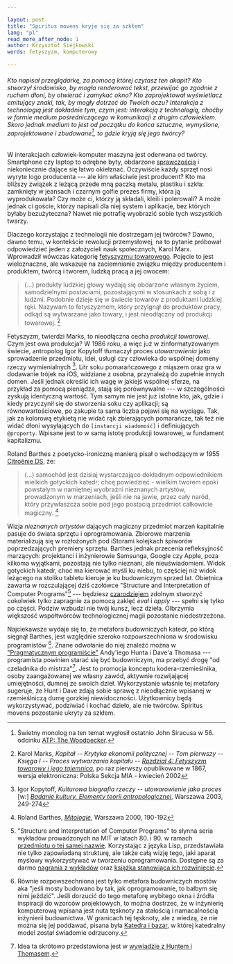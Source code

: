 ```yaml
---

layout: post
title: "Spiritus movens kryje się za szkłem"  
lang: "pl"  
read_more_after_node: 1
author: Krzysztof Siejkowski  
words: fetyszyzm, komputerowy

---
```


###### Kto napisał przeglądarkę, za pomocą której czytasz ten akapit? Kto stworzył środowisko, by mogła renderować tekst, przewijać go zgodnie z ruchem dłoni, by otwierać i zamykać okno? Kto zaprojektował wyświetlacz emitujący znaki, tak, by mogły dotrzeć do Twoich oczu? Interakcja z technologią jest dokładnie tym, czym jest: *interakcją z technologią*, choćby w formie medium pośredniczącego w komunikacji z drugim człowiekiem. Skoro jednak medium to jest od początku do końca sztuczne, wymyślone, zaprojektowane i zbudowane[^ATP-woodpecker], to gdzie kryją się jego twórcy?

[^ATP-woodpecker]: Świetny monolog na ten temat wygłosił ostatnio John Siracusa w 56. odcinku [ATP: The Woodpecker][atp-woodpecker].

W interakcjach człowiek-komputer maszyna jest oderwana od twórcy. Smartphone czy laptop to odrębne byty, obdarzone [sprawczością][ag] i niekoniecznie dające się łatwo okiełznać. Oczywiście każdy sprzęt nosi wyryte logo producenta --- ale kim właściwie jest producent? Kto ma bliższy związek z leżącą przede mną paczką metalu, plastiku i szkła: zamknięty w jeansach i czarnym golfie prezes firmy, która ją wyprodukowała? Czy może ci, którzy ją składali, kleili i polerowali? A może jednak ci goście, którzy napisali dla niej system i aplikacje, bez których byłaby bezużyteczna? Nawet nie potrafię wyobrazić sobie tych wszystkich twarzy.  

Dlaczego korzystając z technologii nie dostrzegam jej twórców? Dawno, dawno temu, w kontekście rewolucji przemysłowej, na to pytanie próbował odpowiedzieć jeden z założycieli nauk społecznych, Karol Marx. Wprowadził wówczas kategorię [fetyszyzmu towarowego][mx]. Pojęcie to jest wieloznaczne, ale wskazuje na zaciemnianie związku między producentem i produktem, twórcą i tworem, ludzką pracą a jej owocem:  

> (...) produkty ludzkiej głowy wydają się obdarzone własnym życiem, samodzielnymi postaciami, pozostającymi w stosunkach z sobą i z ludźmi. Podobnie dzieje się w świecie towarów z produktami ludzkiej ręki. Nazywam to fetyszyzmem, który przylgnął do produktów pracy, odkąd są wytwarzane jako towary, i jest nieodłączny od produkcji towarowej. [^marks]

[^marks]: Karol Marks, *Kapitał -- Krytyka ekonomii politycznej -- Tom pierwszy -- Księga I -- Proces wytwarzania kapitału -- [Rozdział 4: Fetyszyzm towarowy i jego tajemnica][marks]*, po raz pierwszy opublikowane w 1867, wersja elektroniczna: Polska Sekcja MIA - kwiecień 2002  

Fetyszyzm, twierdzi Marks, to nieodłączna cecha *produkcji towarowej*. Czym jest owa produkcja? W 1986 roku, a więc już w zinformatyzowanym świecie, antropolog Igor Kopytoff tłumaczył  proces *utowarowienia* jako sprowadzenie przedmiotu, idei, usługi czy człowieka do wspólnej domeny rzeczy wymienialnych [^kopytoff]. Litr soku pomarańczowego z miąszem oraz gra w dodawanie trójek na iOS, widziane z osobna, przynależą do zupełnie innych domen. Jeśli jednak określić ich wagę w jakiejś wspólnej sferze, na przykład za pomocą pieniądza, stają się porównywalne --- w szczególności zyskują identyczną wartość. Tym samym nie jest już istotne kto, jak, gdzie i kiedy przyczynił się do stworzenia soku czy aplikacji; są równowartościowe, po zakupie ta sama liczba pojawi się na wyciągu. Tak, jak za kolorową etykietą nie widać rąk zbierających pomarańcze, tak też nie widać dłoni wysyłających do `[instancji wiadomość]` i definiujących `@property`. Wpisane jest to w samą istotę produkcji towarowej, w fundament kapitalizmu.

[^kopytoff]: Igor Kopytoff, *Kulturowa biografia rzeczy -- utowarowienie jako proces* \[w:\] *[Badanie kultury. Elementy teorii antropologicznej][kopytoff]*, Warszawa 2003, 249-274  

Roland Barthes z poetycko-ironiczną manierą pisał o wchodzącym w 1955 [Citroënie DS][DS], że:

> (...) samochód jest dzisiaj wystarczająco dokładnym odpowiednikiem wielkich gotyckich katedr; chcę powiedzieć - wielkim tworem epoki powstałym w namiętnej wyobraźni nieznanych artystów, prowadzonym w marzeniach, jeśli nie na jawie, przez cały naród, który przywłaszcza sobie pod jego postacią przedmiot całkowicie magiczny. [^barthes]

[^barthes]: Roland Barthes, *[Mitologie][barthes]*, Warszawa 2000, 190-192

Wizja *nieznanych artystów* dających  magiczny przedmiot marzeń kapitalnie pasuje do świata sprzętu i oprogramowania. Zbiorowe marzenia materializują się  w rozłożonych pod iStorami kolejkach śpiworów poprzedzających premiery sprzętu. Barthes jednak przecenia refleksyjność marzących: projektanci i inżynierowie Samsunga, Google czy Apple, poza kilkoma wyjątkami, pozostają nie tylko nieznani, ale nieuświadomieni. Widok gotyckich katedr, choć ma kierować myśli ku niebu, to częściej niż widok leżącego na stoliku tabletu kieruje je ku budowniczym sprzed lat. Obietnica zawarta w rozczulającej dziś czołówce "Structure and Interpretation of Computer Programs"[^sicp] --- będziesz [czarodziejem][sicp-intro] zdolnym stworzyć cokolwiek tylko zapragnie za pomocą zaklęć *eval* i *apply* --- spełni się tylko po części. Podziw wzbudzi nie twój kunsz, lecz dzieła. Olbrzymia większość współtwórców technologicznej magii pozostanie niedostrzeżona.

[^sicp]: "Structure and Interpretation of Computer Programs" to słynna seria wykładów prowadzonych na MIT w latach 80. i 90. w ramach [przedmiotu o tej samej nazwie][sicp-mit]. Korzystając z języka Lisp, przedstawiała nie tylko zapowiadaną strukturę, ale także całą wizję tego, jaki aparat myślowy wykorzystywać w tworzeniu oprogramowania. Dostępne są za darmo [nagrania z wykładów][sicp-videos] oraz [książka stanowiąca ich rozwinięcie][sicp-book].

Najciekawsze wydaje się to, że metafora budowniczych katedr, po którą sięgnął Barthes, jest względnie szeroko rozpowszechniona w środowisku programistów [^katedry-mosty]. Znane odwołanie do niej znaleźć można w ["Pragmatycznym programiście"][pb] Andy'iego Hunta i Dave'a Thomasa --- programista powinien starać się być budowniczym, ma przebyć drogę "od czeladnika do mistrza"[^pp]. Jest to promocja konceptu kodera-rzemieślnika, osoby zaangażowanej we własny zawód, aktywnie rozwijającej umiejętności, dumnej ze swoich dzieł. Wykorzystanie właśnie tej metafory sugeruje, że Hunt i Dave zdają sobie sprawę  z nieodłącznie wpisanej w rzemieślniczą dumę gorzkiej niewidoczności. Użytkownicy będą wykorzystywać, podziwiać i kochać dzieło, ale nie twórców. Spiritus movens pozostanie ukryty za szkłem.

[^katedry-mosty]: Równie rozpowszechniona jest tylko metafora budowniczych mostów aka "jeśli mosty budowano by tak, jak oprogramowanie, to bałbym się nimi jeździć". Jeśli dorzucić do tego metaforę wybitego okna i źródła inspiracji do wzorców projektowych, to można dostrzec, że w inżynierię komputerową wpisana jest nuta tęsknoty za stałością i namacalnością inżynierii budownictwa. W granicach tej tęsknoty, ale z wiedzą, że nie można się jej poddawać, pisana była [Katedra i bazar][katedra-i-bazar], w której katedralny model został świadomie odrzucony.

[^pp]: Idea ta skrótowo przedstawiona jest w [wywiadzie z Huntem i Thomasem][pp].

[atp-woodpecker]: http://atp.fm/episodes/56-the-woodpecker
[ag]: http://pl.wikipedia.org/wiki/Sprawczo%C5%9B%C4%87
[mx]: http://www.marxists.org/polski/marks-engels/1867/kapital/01.htm#D1R14
[marks]: http://www.marxists.org/polski/marks-engels/1867/kapital/01.htm#D1R14
[kopytoff]: http://lubimyczytac.pl/ksiazka/125245/badanie-kultury-elementy-teorii-antropologicznej
[DS]: http://pl.wikipedia.org/wiki/Citro%C3%ABn_DS
[barthes]: http://lubimyczytac.pl/ksiazka/88326/mitologie
[sicp-intro]: http://groups.csail.mit.edu/mac/classes/6.001/abelson-sussman-lectures/wizard.jpg
[sicp-mit]: http://ocw.mit.edu/courses/electrical-engineering-and-computer-science/6-001-structure-and-interpretation-of-computer-programs-spring-2005/video-lectures/  
[sicp-videos]: http://ocw.mit.edu/courses/electrical-engineering-and-computer-science/6-001-structure-and-interpretation-of-computer-programs-spring-2005/video-lectures/  
[sicp-book]: http://mitpress.mit.edu/sicp/full-text/book/book.html  
[pb]: http://lubimyczytac.pl/ksiazka/75292/pragmatyczny-programista-od-czeladnika-do-mistrza
[pp]: http://www.artima.com/intv/fixit.html
[katedra-i-bazar]: http://www.catb.org/~esr/writings/cathedral-bazaar/cathedral-bazaar/index.html#catbmain
